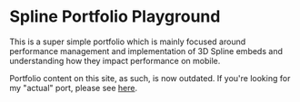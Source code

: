 # Spline Portfolio Playground

This is a super simple portfolio which is mainly focused around performance management and implementation of 3D Spline embeds and understanding how they impact performance on mobile.

Portfolio content on this site, as such, is now outdated. If you're looking for my "actual" port, please see [here](dec.vercel.app).
